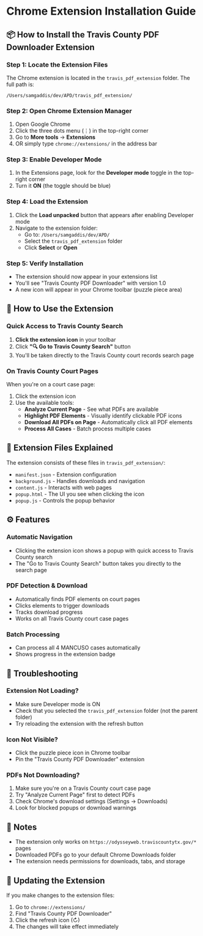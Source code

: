 # Chrome Extension Installation Guide

## 📦 How to Install the Travis County PDF Downloader Extension

### Step 1: Locate the Extension Files
The Chrome extension is located in the `travis_pdf_extension` folder. The full path is:
```
/Users/samgaddis/dev/APD/travis_pdf_extension/
```

### Step 2: Open Chrome Extension Manager
1. Open Google Chrome
2. Click the three dots menu (⋮) in the top-right corner
3. Go to **More tools** → **Extensions**
4. OR simply type `chrome://extensions/` in the address bar

### Step 3: Enable Developer Mode
1. In the Extensions page, look for the **Developer mode** toggle in the top-right corner
2. Turn it **ON** (the toggle should be blue)

### Step 4: Load the Extension
1. Click the **Load unpacked** button that appears after enabling Developer mode
2. Navigate to the extension folder:
   - Go to: `/Users/samgaddis/dev/APD/`
   - Select the `travis_pdf_extension` folder
   - Click **Select** or **Open**

### Step 5: Verify Installation
- The extension should now appear in your extensions list
- You'll see "Travis County PDF Downloader" with version 1.0
- A new icon will appear in your Chrome toolbar (puzzle piece area)

## 🚀 How to Use the Extension

### Quick Access to Travis County Search
1. **Click the extension icon** in your toolbar
2. Click **"🔍 Go to Travis County Search"** button
3. You'll be taken directly to the Travis County court records search page

### On Travis County Court Pages
When you're on a court case page:
1. Click the extension icon
2. Use the available tools:
   - **Analyze Current Page** - See what PDFs are available
   - **Highlight PDF Elements** - Visually identify clickable PDF icons
   - **Download All PDFs on Page** - Automatically click all PDF elements
   - **Process All Cases** - Batch process multiple cases

## 📁 Extension Files Explained

The extension consists of these files in `travis_pdf_extension/`:
- `manifest.json` - Extension configuration
- `background.js` - Handles downloads and navigation
- `content.js` - Interacts with web pages
- `popup.html` - The UI you see when clicking the icon
- `popup.js` - Controls the popup behavior

## ⚙️ Features

### Automatic Navigation
- Clicking the extension icon shows a popup with quick access to Travis County search
- The "Go to Travis County Search" button takes you directly to the search page

### PDF Detection & Download
- Automatically finds PDF elements on court pages
- Clicks elements to trigger downloads
- Tracks download progress
- Works on all Travis County court case pages

### Batch Processing
- Can process all 4 MANCUSO cases automatically
- Shows progress in the extension badge

## 🔧 Troubleshooting

### Extension Not Loading?
- Make sure Developer mode is ON
- Check that you selected the `travis_pdf_extension` folder (not the parent folder)
- Try reloading the extension with the refresh button

### Icon Not Visible?
- Click the puzzle piece icon in Chrome toolbar
- Pin the "Travis County PDF Downloader" extension

### PDFs Not Downloading?
1. Make sure you're on a Travis County court case page
2. Try "Analyze Current Page" first to detect PDFs
3. Check Chrome's download settings (Settings → Downloads)
4. Look for blocked popups or download warnings

## 📝 Notes

- The extension only works on `https://odysseyweb.traviscountytx.gov/*` pages
- Downloaded PDFs go to your default Chrome Downloads folder
- The extension needs permissions for downloads, tabs, and storage

## 🔄 Updating the Extension

If you make changes to the extension files:
1. Go to `chrome://extensions/`
2. Find "Travis County PDF Downloader"
3. Click the refresh icon (↻)
4. The changes will take effect immediately
